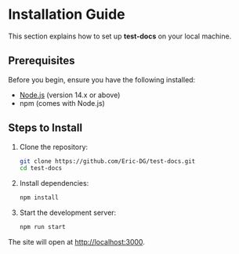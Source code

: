 # Installation Guide

This section explains how to set up **test-docs** on your local machine.

## Prerequisites
Before you begin, ensure you have the following installed:
- [Node.js](https://nodejs.org/) (version 14.x or above)
- npm (comes with Node.js)

## Steps to Install
1. Clone the repository:
   ```bash
   git clone https://github.com/Eric-DG/test-docs.git
   cd test-docs
   ```

2. Install dependencies:
   ```bash
   npm install
   ```

3. Start the development server:
   ```bash
   npm run start
   ```

The site will open at [http://localhost:3000](http://localhost:3000).
